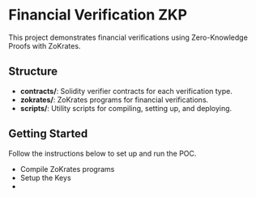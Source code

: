 # Financial Verification ZKP

This project demonstrates financial verifications using Zero-Knowledge Proofs with ZoKrates.

## Structure

- **contracts/**: Solidity verifier contracts for each verification type.
- **zokrates/**: ZoKrates programs for financial verifications.
- **scripts/**: Utility scripts for compiling, setting up, and deploying.

## Getting Started

Follow the instructions below to set up and run the POC.

 - Compile ZoKrates programs
 - Setup the Keys
 - 

